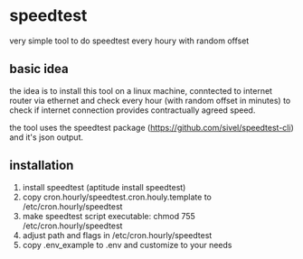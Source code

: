 # speedtest

very simple tool to do speedtest every houry with random offset

## basic idea
the idea is to install this tool on a linux machine, conntected to internet router via ethernet and check every hour (with random offset in minutes) to check if internet connection provides contractually agreed speed.

the tool uses the speedtest package (https://github.com/sivel/speedtest-cli) and it's json output. 

## installation

1. install speedtest (aptitude install speedtest)
2. copy cron.hourly/speedtest.cron.houly.template to /etc/cron.hourly/speedtest
3. make speedtest script executable: chmod 755 /etc/cron.hourly/speedtest
4. adjust path and flags in /etc/cron.hourly/speedtest
5. copy .env_example to .env and customize to your needs


